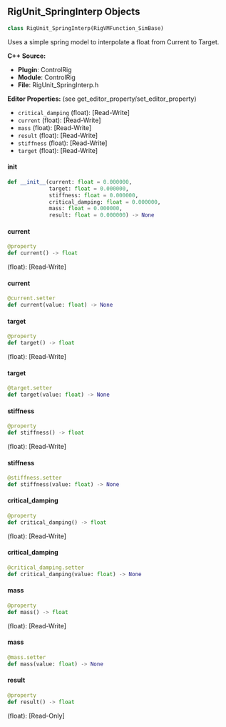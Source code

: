 ## RigUnit_SpringInterp Objects

```python
class RigUnit_SpringInterp(RigVMFunction_SimBase)
```

Uses a simple spring model to interpolate a float from Current to Target.

**C++ Source:**

- **Plugin**: ControlRig
- **Module**: ControlRig
- **File**: RigUnit_SpringInterp.h

**Editor Properties:** (see get_editor_property/set_editor_property)

- ``critical_damping`` (float):  [Read-Write]
- ``current`` (float):  [Read-Write]
- ``mass`` (float):  [Read-Write]
- ``result`` (float):  [Read-Write]
- ``stiffness`` (float):  [Read-Write]
- ``target`` (float):  [Read-Write]

<a id="unreal.RigUnit_SpringInterp.__init__"></a>

#### __init__

```python
def __init__(current: float = 0.000000,
             target: float = 0.000000,
             stiffness: float = 0.000000,
             critical_damping: float = 0.000000,
             mass: float = 0.000000,
             result: float = 0.000000) -> None
```

<a id="unreal.RigUnit_SpringInterp.current"></a>

#### current

```python
@property
def current() -> float
```

(float):  [Read-Write]

<a id="unreal.RigUnit_SpringInterp.current"></a>

#### current

```python
@current.setter
def current(value: float) -> None
```

<a id="unreal.RigUnit_SpringInterp.target"></a>

#### target

```python
@property
def target() -> float
```

(float):  [Read-Write]

<a id="unreal.RigUnit_SpringInterp.target"></a>

#### target

```python
@target.setter
def target(value: float) -> None
```

<a id="unreal.RigUnit_SpringInterp.stiffness"></a>

#### stiffness

```python
@property
def stiffness() -> float
```

(float):  [Read-Write]

<a id="unreal.RigUnit_SpringInterp.stiffness"></a>

#### stiffness

```python
@stiffness.setter
def stiffness(value: float) -> None
```

<a id="unreal.RigUnit_SpringInterp.critical_damping"></a>

#### critical_damping

```python
@property
def critical_damping() -> float
```

(float):  [Read-Write]

<a id="unreal.RigUnit_SpringInterp.critical_damping"></a>

#### critical_damping

```python
@critical_damping.setter
def critical_damping(value: float) -> None
```

<a id="unreal.RigUnit_SpringInterp.mass"></a>

#### mass

```python
@property
def mass() -> float
```

(float):  [Read-Write]

<a id="unreal.RigUnit_SpringInterp.mass"></a>

#### mass

```python
@mass.setter
def mass(value: float) -> None
```

<a id="unreal.RigUnit_SpringInterp.result"></a>

#### result

```python
@property
def result() -> float
```

(float):  [Read-Only]

<a id="unreal.RigUnit_SpringInterpVector"></a>